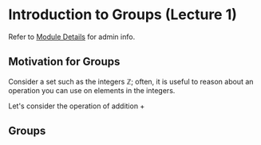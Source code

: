# Introduction to Groups (Lecture 1)

Refer to [Module Details](Module%20Details.md) for admin info. 
## Motivation for Groups 

Consider a set such as the integers $\mathbb{Z}$; often, it is useful to reason about an operation you can use on elements in the integers. 

Let's consider the operation of addition $+$
## Groups 

